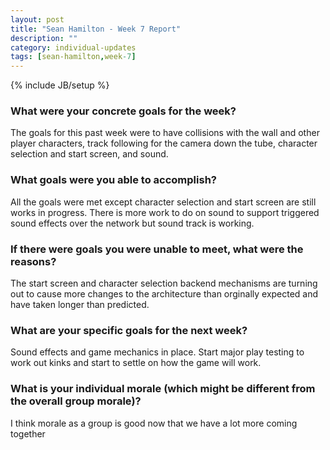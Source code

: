 ```yaml
---
layout: post
title: "Sean Hamilton - Week 7 Report"
description: ""
category: individual-updates
tags: [sean-hamilton,week-7]
---
```

{% include JB/setup %}

### What were your concrete goals for the week?

The goals for this past week were to have collisions with the wall and other player characters, 
track following for the camera down the tube, character selection and start screen, and sound.

### What goals were you able to accomplish?

All the goals were met except character selection and start screen are still works in progress. 
There is more work to do on sound to support triggered sound effects over the network but sound track is
working.

### If there were goals you were unable to meet, what were the reasons?

The start screen and character selection backend mechanisms are turning out to cause more changes 
to the architecture than orginally expected and have taken longer than predicted.

### What are your specific goals for the next week?

Sound effects and game mechanics in place. Start major play testing to work out kinks and start
to settle on how the game will work.

### What is your individual morale (which might be different from the overall group morale)?

I think morale as a group is good now that we have a lot more coming together
